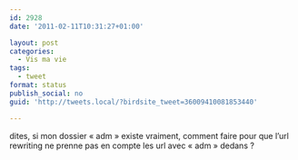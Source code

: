 ```yaml
---
id: 2928
date: '2011-02-11T10:31:27+01:00'

layout: post
categories:
  - Vis ma vie
tags:
  - tweet
format: status
publish_social: no
guid: 'http://tweets.local/?birdsite_tweet=36009410081853440'

---
```


dites, si mon dossier « adm » existe vraiment, comment faire pour que l’url rewriting ne prenne pas en compte les url avec « adm » dedans ?